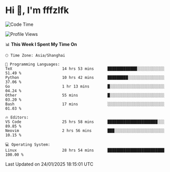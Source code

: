 # Hi 👋, I'm fffzlfk

<!--START_SECTION:waka-->
![Code Time](http://img.shields.io/badge/Code%20Time-1%2C189%20hrs%206%20mins-blue)

![Profile Views](http://img.shields.io/badge/Profile%20Views-0-blue)

📊 **This Week I Spent My Time On** 

```text
🕑︎ Time Zone: Asia/Shanghai

💬 Programming Languages: 
TeX                      14 hrs 53 mins      █████████████░░░░░░░░░░░░   51.49 % 
Python                   10 hrs 42 mins      █████████░░░░░░░░░░░░░░░░   37.06 % 
Go                       1 hr 13 mins        █░░░░░░░░░░░░░░░░░░░░░░░░   04.24 % 
Other                    55 mins             █░░░░░░░░░░░░░░░░░░░░░░░░   03.20 % 
Bash                     17 mins             ░░░░░░░░░░░░░░░░░░░░░░░░░   01.03 % 

🔥 Editors: 
VS Code                  25 hrs 58 mins      ██████████████████████░░░   89.85 % 
Neovim                   2 hrs 56 mins       ███░░░░░░░░░░░░░░░░░░░░░░   10.15 % 

💻 Operating System: 
Linux                    28 hrs 54 mins      █████████████████████████   100.00 % 
```


 Last Updated on 24/01/2025 18:15:01 UTC
<!--END_SECTION:waka-->
